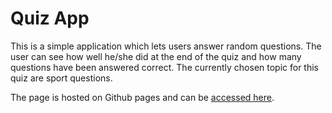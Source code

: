 # Quiz App

This is a simple application which lets users answer random questions. The user can see how well he/she did at the end of the quiz and how many questions have been answered correct. The currently chosen topic for this quiz are sport questions.

The page is hosted on Github pages and can be [accessed here](https://fullstackseb.github.io/quiz-app/).
